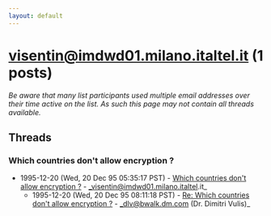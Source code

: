 ```yaml
---
layout: default
---
```


# visentin@imdwd01.milano.italtel.it (1 posts)

_Be aware that many list participants used multiple email addresses over their time active on the list. As such this page may not contain all threads available._

## Threads

### Which countries don't allow encryption ?
+ 1995-12-20 (Wed, 20 Dec 95 05:35:17 PST) - [Which countries don't allow encryption ?](/archive/1995/12/ddf3dc0ca286650720b31f292b5281da95d30594c26227595bc3f76048b72d09) - _visentin@imdwd01.milano.italtel.it_
  + 1995-12-20 (Wed, 20 Dec 95 08:11:18 PST) - [Re: Which countries don't allow encryption ?](/archive/1995/12/9dd8e0c21841ed87fa2646bc1a96fbd94ae08b641fb29df89de9d68cf5593217) - _dlv@bwalk.dm.com (Dr. Dimitri Vulis)_

